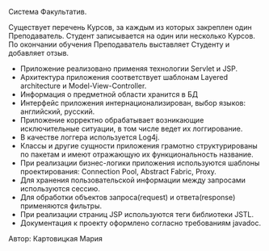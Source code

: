 Система Факультатив. 

Существует перечень Курсов, за каждым из которых закреплен один Преподаватель. 
Студент записывается на один или несколько Курсов. 
По окончании обучения Преподаватель выставляет Студенту и добавляет отзыв.

* Приложение реализовано применяя технологии Servlet и JSP.
* Архитектура приложения соответствует шаблонам Layered 
architecture и Model-View-Controller.
* Информация о предметной области хранится в БД
* Интерфейс приложения интернационализирован, выбор языков: английский, русский.
* Приложение корректно обрабатывает возникающие исключительные ситуации, 
в том числе ведет их логгирование. 
* В качестве логгера используется Log4j. 
* Классы и другие сущности приложения грамотно структурированы по
пакетам и имеют отражающую их функциональность название.
* При реализации бизнес-логики приложения используются
шаблоны проектирования: Connection Pool, Abstract Fabric, Proxy.
* Для хранения пользовательской информации между запросами используются сессию.
* Для обработки объектов запроса(request) и ответа(response) применяются фильтры.
* При реализации страниц JSP используются теги библиотеки JSTL.
* Документация к проекту оформлено согласно требованиям javadoc. 

Автор: Картовицкая Мария